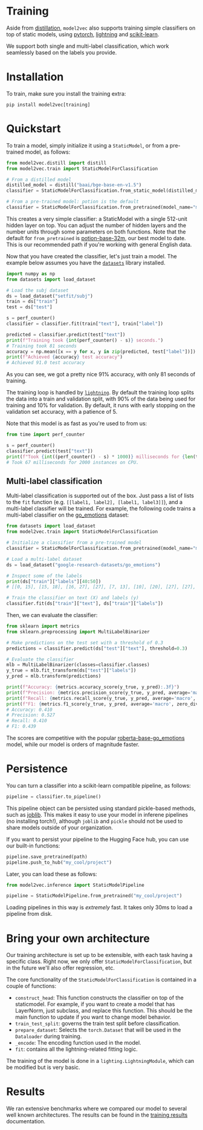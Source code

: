 # Training

Aside from [distillation](../../README.md#distillation), `model2vec` also supports training simple classifiers on top of static models, using [pytorch](https://pytorch.org/), [lightning](https://lightning.ai/) and [scikit-learn](https://scikit-learn.org/stable/index.html).

We support both single and multi-label classification, which work seamlessly based on the labels you provide.

# Installation

To train, make sure you install the training extra:

```
pip install model2vec[training]
```

# Quickstart

To train a model, simply initialize it using a `StaticModel`, or from a pre-trained model, as follows:

```python
from model2vec.distill import distill
from model2vec.train import StaticModelForClassification

# From a distilled model
distilled_model = distill("baai/bge-base-en-v1.5")
classifier = StaticModelForClassification.from_static_model(distilled_model)

# From a pre-trained model: potion is the default
classifier = StaticModelForClassification.from_pretrained(model_name="minishlab/potion-base-32m")
```

This creates a very simple classifier: a StaticModel with a single 512-unit hidden layer on top. You can adjust the number of hidden layers and the number units through some parameters on both functions. Note that the default for `from_pretrained` is [potion-base-32m](https://huggingface.co/minishlab/potion-base-32M), our best model to date. This is our recommended path if you're working with general English data.

Now that you have created the classifier, let's just train a model. The example below assumes you have the [`datasets`](https://github.com/huggingface/datasets) library installed.

```python
import numpy as np
from datasets import load_dataset

# Load the subj dataset
ds = load_dataset("setfit/subj")
train = ds["train"]
test = ds["test"]

s = perf_counter()
classifier = classifier.fit(train["text"], train["label"])

predicted = classifier.predict(test["text"])
print(f"Training took {int(perf_counter() - s)} seconds.")
# Training took 81 seconds
accuracy = np.mean([x == y for x, y in zip(predicted, test["label"])]) * 100
print(f"Achieved {accuracy} test accuracy")
# Achieved 91.0 test accuracy
```

As you can see, we got a pretty nice 91% accuracy, with only 81 seconds of training.

The training loop is handled by [`lightning`](https://pypi.org/project/lightning/). By default the training loop splits the data into a train and validation split, with 90% of the data being used for training and 10% for validation. By default, it runs with early stopping on the validation set accuracy, with a patience of 5.

Note that this model is as fast as you're used to from us:

```python
from time import perf_counter

s = perf_counter()
classifier.predict(test["text"])
print(f"Took {int((perf_counter() - s) * 1000)} milliseconds for {len(test)} instances on CPU.")
# Took 67 milliseconds for 2000 instances on CPU.
```

## Multi-label classification

Multi-label classification is supported out of the box. Just pass a list of lists to the `fit` function (e.g. `[[label1, label2], [label1, label3]]`), and a multi-label classifier will be trained. For example, the following code trains a multi-label classifier on the [go_emotions](https://huggingface.co/datasets/google-research-datasets/go_emotions) dataset:

```python
from datasets import load_dataset
from model2vec.train import StaticModelForClassification

# Initialize a classifier from a pre-trained model
classifier = StaticModelForClassification.from_pretrained(model_name="minishlab/potion-base-32M")

# Load a multi-label dataset
ds = load_dataset("google-research-datasets/go_emotions")

# Inspect some of the labels
print(ds["train"]["labels"][40:50])
# [[0, 15], [15, 18], [16, 27], [27], [7, 13], [10], [20], [27], [27], [27]]

# Train the classifier on text (X) and labels (y)
classifier.fit(ds["train"]["text"], ds["train"]["labels"])
```

Then, we can evaluate the classifier:

```python
from sklearn import metrics
from sklearn.preprocessing import MultiLabelBinarizer

# Make predictions on the test set with a threshold of 0.3
predictions = classifier.predict(ds["test"]["text"], threshold=0.3)

# Evaluate the classifier
mlb = MultiLabelBinarizer(classes=classifier.classes)
y_true = mlb.fit_transform(ds["test"]["labels"])
y_pred = mlb.transform(predictions)

print(f"Accuracy: {metrics.accuracy_score(y_true, y_pred):.3f}")
print(f"Precision: {metrics.precision_score(y_true, y_pred, average='macro', zero_division=0):.3f}")
print(f"Recall: {metrics.recall_score(y_true, y_pred, average='macro', zero_division=0):.3f}")
print(f"F1: {metrics.f1_score(y_true, y_pred, average='macro', zero_division=0):.3f}")
# Accuracy: 0.410
# Precision: 0.527
# Recall: 0.410
# F1: 0.439
```

The scores are competitive with the popular [roberta-base-go_emotions](https://huggingface.co/SamLowe/roberta-base-go_emotions) model, while our model is orders of magnitude faster.

# Persistence

You can turn a classifier into a scikit-learn compatible pipeline, as follows:

```python
pipeline = classifier.to_pipeline()
```

This pipeline object can be persisted using standard pickle-based methods, such as [joblib](https://joblib.readthedocs.io/en/stable/). This makes it easy to use your model in inferene pipelines (no installing torch!), although `joblib` and `pickle` should not be used to share models outside of your organization.

If you want to persist your pipeline to the Hugging Face hub, you can use our built-in functions:

```python
pipeline.save_pretrained(path)
pipeline.push_to_hub("my_cool/project")
```

Later, you can load these as follows:

```python
from model2vec.inference import StaticModelPipeline

pipeline = StaticModelPipeline.from_pretrained("my_cool/project")
```

Loading pipelines in this way is _extremely_ fast. It takes only 30ms to load a pipeline from disk.


# Bring your own architecture

Our training architecture is set up to be extensible, with each task having a specific class. Right now, we only offer `StaticModelForClassification`, but in the future we'll also offer regression, etc.

The core functionality of the `StaticModelForClassification` is contained in a couple of functions:

* `construct_head`: This function constructs the classifier on top of the staticmodel. For example, if you want to create a model that has LayerNorm, just subclass, and replace this function. This should be the main function to update if you want to change model behavior.
* `train_test_split`: governs the train test split before classification.
* `prepare_dataset`: Selects the `torch.Dataset` that will be used in the `Dataloader` during training.
* `_encode`: The encoding function used in the model.
* `fit`: contains all the lightning-related fitting logic.

The training of the model is done in a `lighting.LightningModule`, which can be modified but is very basic.

# Results

We ran extensive benchmarks where we compared our model to several well known architectures. The results can be found in the [training results](https://github.com/MinishLab/model2vec/tree/main/results#training-results) documentation.
